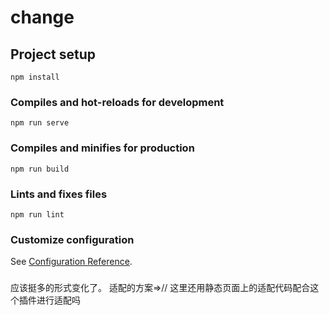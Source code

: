 # change

## Project setup
```
npm install
```

### Compiles and hot-reloads for development
```
npm run serve
```

### Compiles and minifies for production
```
npm run build
```

### Lints and fixes files
```
npm run lint
```

### Customize configuration
See [Configuration Reference](https://cli.vuejs.org/config/).

###
应该挺多的形式变化了。 适配的方案=>// 这里还用静态页面上的适配代码配合这个插件进行适配吗

